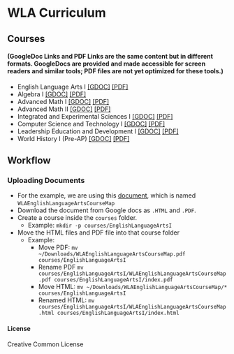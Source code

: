 # WLA Curriculum

## Courses 
#### (GoogleDoc Links and PDF Links are the same content but in different formats. GoogleDocs are provided and made accessible for screen readers and similar tools; PDF files are not yet optimized for these tools.)

- English Language Arts I [\[GDOC\]](https://docs.google.com/document/d/1c1XubX4diXcQmJHfrPOZzlITQ9MZR8dclSo_v7J-JAw/edit?usp=sharing) [\[PDF\]](https://stemlyorg.github.io/curriculum/courses/EnglishLanguageArts1/index.pdf)
- Algebra I [\[GDOC\]](https://docs.google.com/document/d/1B69JQFi_3gDfaGXiXYefOFcOK2jbOg_VEO9kXSxCyU8/edit?usp=sharing) [\[PDF\]](https://stemlyorg.github.io/curriculum/courses/Algebra1/index.pdf)
- Advanced Math I [\[GDOC\]](https://docs.google.com/document/d/1FF-gOz4jInKf89JEJ4bwnsGyC_TcOyhrnwV9MLjhfPo/edit?usp=sharing) [\[PDF\]](https://stemlyorg.github.io/curriculum/courses/AdvancedMath1/index.pdf)
- Advanced Math II [\[GDOC\]](https://docs.google.com/document/d/1FL5ZoHh2DE53j7Apru23p437kb7nU_E_MWZcOxL745k/edit?usp=sharing) [\[PDF\]](https://stemlyorg.github.io/curriculum/courses/AdvancedMath2/index.pdf)
- Integrated and Experimental Sciences I [\[GDOC\]](https://docs.google.com/document/d/1Rf9PmKQbiI0PEgkfDiNo1uluMJFInuNEQCMJw4_ZQXM/edit?usp=sharing) [\[PDF\]](https://stemlyorg.github.io/curriculum/courses/IESciences1/index.pdf)
- Computer Science and Technology I [\[GDOC\]](https://docs.google.com/document/d/1cYM9UNHl7Qj_8CF9C1Kes4wtZizfQrJNHKDUbXvZlWs/edit?usp=sharing) [\[PDF\]](https://stemlyorg.github.io/curriculum/courses/CS1/index.pdf)
- Leadership Education and Development I [\[GDOC\]](https://docs.google.com/document/d/1UgbHjpFMPOcjDMiYr-16Il8VPYNogTBVq_wk5P0ui3s/edit?usp=sharing) [\[PDF\]](https://stemlyorg.github.io/curriculum/courses/Lead1/index.pdf)
- World History I (Pre-AP) [\[GDOC\]](https://docs.google.com/document/d/1a40Z9qu_1gtJZEXw3gdSfR1Jg7R2_3PGTEvL4BqLVvo/edit?usp=sharing) [\[PDF\]](https://stemlyorg.github.io/curriculum/courses/WH1/index.pdf)

## Workflow

### Uploading Documents

- For the example, we are using this [document](https://docs.google.com/document/d/1c1XubX4diXcQmJHfrPOZzlITQ9MZR8dclSo_v7J-JAw/edit?usp=sharing), which is named `WLAEnglishLanguageArtsCourseMap`
- Download the document from Google docs as `.HTML` and `.PDF`.
- Create a course inside the `courses` folder.
  - Example: `mkdir -p courses/EnglishLanguageArtsI` 
- Move the HTML files and PDF file into that course folder
  - Example:
    - Move PDF: `mv ~/Downloads/WLAEnglishLanguageArtsCourseMap.pdf courses/EnglishLanguageArtsI`
    - Rename PDF `mv courses/EnglishLanguageArtsI/WLAEnglishLanguageArtsCourseMap.pdf courses/EnglishLanguageArtsI/index.pdf`
    - Move HTML: `mv ~/Downloads/WLAEnglishLanguageArtsCourseMap/* courses/EnglishLanguageArtsI`
    - Renamed HTML: `mv courses/EnglishLanguageArtsI/WLAEnglishLanguageArtsCourseMap.html courses/EnglishLanguageArtsI/index.html`



#### License
Creative Common License
